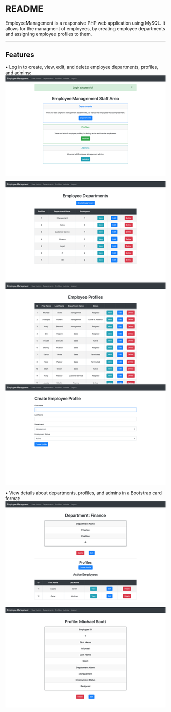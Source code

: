 # README

EmployeeManagement is a responsive PHP web application using MySQL. It allows for the managment of employees, by creating employee departments and assigning employee profiles to them.

---

## Features
• Log in to create, view, edit, and delete employee departments, profiles, and admins:
<img src="https://github.com/mhuskey/EmployeeManagement/blob/master/public/assets/images/screenshots/EmployeeManagement_01.png" />

<img src="https://github.com/mhuskey/EmployeeManagement/blob/master/public/assets/images/screenshots/EmployeeManagement_02.png" />

<img src="https://github.com/mhuskey/EmployeeManagement/blob/master/public/assets/images/screenshots/EmployeeManagement_05.png" />

<img src="https://github.com/mhuskey/EmployeeManagement/blob/master/public/assets/images/screenshots/EmployeeManagement_06.png" />

• View details about departments, profiles, and admins in a Bootstrap card format:
<img src="https://github.com/mhuskey/EmployeeManagement/blob/master/public/assets/images/screenshots/EmployeeManagement_03.png" />

<img src="https://github.com/mhuskey/EmployeeManagement/blob/master/public/assets/images/screenshots/EmployeeManagement_04.png" />
